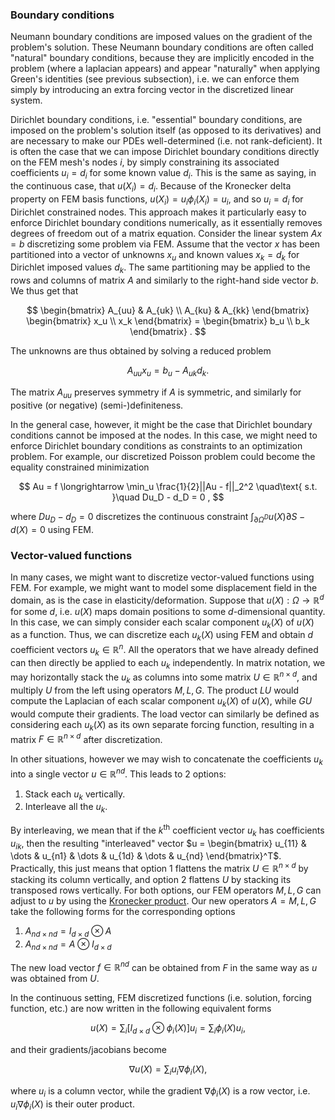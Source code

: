 ### Boundary conditions

Neumann boundary conditions are imposed values on the gradient of the problem's solution. These Neumann boundary conditions are often called "natural" boundary conditions, because they are implicitly encoded in the problem (where a laplacian appears) and appear "naturally" when applying Green's identities (see previous subsection), i.e. we can enforce them simply by introducing an extra forcing vector in the discretized linear system.

Dirichlet boundary conditions, i.e. "essential" boundary conditions, are imposed on the problem's solution itself (as opposed to its derivatives) and are necessary to make our PDEs well-determined (i.e. not rank-deficient). It is often the case that we can impose Dirichlet boundary conditions directly on the FEM mesh's nodes $i$, by simply constraining its associated coefficients $u_i = d_i$ for some known value $d_i$. This is the same as saying, in the continuous case, that $u(X_i) = d_i$. Because of the Kronecker delta property on FEM basis functions, $u(X_i) = u_i \phi_i(X_i) = u_i$, and so $u_i = d_i$ for Dirichlet constrained nodes. This approach makes it particularly easy to enforce Dirichlet boundary conditions numerically, as it essentially removes degrees of freedom out of a matrix equation. Consider the linear system $Ax=b$ discretizing some problem via FEM. Assume that the vector $x$ has been partitioned into a vector of unknowns $x_u$ and known values $x_k = d_k$ for Dirichlet imposed values $d_k$. The same partitioning may be applied to the rows and columns of matrix $A$ and similarly to the right-hand side vector $b$. We thus get that

$$
\begin{bmatrix}
A_{uu} & A_{uk} \\
A_{ku} & A_{kk}
\end{bmatrix}
\begin{bmatrix}
 x_u \\
 x_k
\end{bmatrix} =
\begin{bmatrix}
b_u \\
b_k
\end{bmatrix} .
$$

The unknowns are thus obtained by solving a reduced problem

$$
A_{uu} x_u = b_u - A_{uk} d_k .
$$

The matrix $A_{uu}$ preserves symmetry if $A$ is symmetric, and similarly for positive (or negative) (semi-)definiteness.

In the general case, however, it might be the case that Dirichlet boundary conditions cannot be imposed at the nodes. In this case, we might need to enforce Dirichlet boundary conditions as constraints to an optimization problem. For example, our discretized Poisson problem could become the equality constrained minimization

$$
Au = f \longrightarrow \min_u \frac{1}{2}||Au - f||_2^2
\quad\text{ s.t. }\quad
Du_D - d_D = 0 ,
$$

where $Du_D - d_D = 0$ discretizes the continuous constraint $\int_{\partial \Omega^D} u(X) \partial S - d(X) = 0$ using FEM.

### Vector-valued functions

In many cases, we might want to discretize vector-valued functions using FEM. For example, we might want to model some displacement field in the domain, as is the case in elasticity/deformation. Suppose that $u(X): \Omega \longrightarrow \mathbb{R}^d$ for some $d$, i.e. $u(X)$ maps domain positions to some $d$-dimensional quantity. In this case, we can simply consider each scalar component $u_k(X)$ of $u(X)$ as a function. Thus, we can discretize each $u_k(X)$ using FEM and obtain $d$ coefficient vectors $u_k \in \mathbb{R}^n$. All the operators that we have already defined can then directly be applied to each $u_k$ independently. In matrix notation, we may horizontally stack the $u_k$ as columns into some matrix $U \in \mathbb{R}^{n \times d}$, and multiply $U$ from the left using operators $M,L,G$. The product $LU$ would compute the Laplacian of each scalar component $u_k(X)$ of $u(X)$, while $GU$ would compute their gradients. The load vector can similarly be defined as considering each $u_k(X)$ as its own separate forcing function, resulting in a matrix $F \in \mathbb{R}^{n \times d}$ after discretization.

In other situations, however we may wish to concatenate the coefficients $u_k$ into a single vector $u \in \mathbb{R}^{nd}$. This leads to 2 options:

1. Stack each $u_k$ vertically.
2. Interleave all the $u_k$.

By interleaving, we mean that if the $k^{\text{th}}$ coefficient vector $u_k$ has coefficients $u_{ik}$, then the resulting "interleaved" vector $`u = \begin{bmatrix} u_{11} & \dots & u_{n1} & \dots & u_{1d} & \dots & u_{nd} \end{bmatrix}^T`$. Practically, this just means that option 1 flattens the matrix $U \in \mathbb{R}^{n \times d}$ by stacking its column vertically, and option 2 flattens $U$ by stacking its transposed rows vertically. For both options, our FEM operators $M,L,G$ can adjust to $u$ by using the [Kronecker product](https://en.wikipedia.org/wiki/Kronecker_product). Our new operators $A = M, L, G$ take the following forms for the corresponding options

1. $A_{nd \times nd} = I_{d \times d} \otimes A$
2. $A_{nd \times nd} = A \otimes I_{d \times d}$

The new load vector $f \in \mathbb{R}^{nd}$ can be obtained from $F$ in the same way as $u$ was obtained from $U$.

In the continuous setting, FEM discretized functions (i.e. solution, forcing function, etc.) are now written in the following equivalent forms

$$
u(X) = \sum_i \left[I_{d \times d} \otimes \phi_i(X)\right] u_i = \sum_i \phi_i(X) u_i,
$$

and their gradients/jacobians become

$$
\nabla u(X) = \sum_i u_i \nabla \phi_i(X) ,
$$

where $u_i$ is a column vector, while the gradient $\nabla \phi_i(X)$ is a row vector, i.e. $u_i \nabla \phi_i(X)$ is their outer product.
